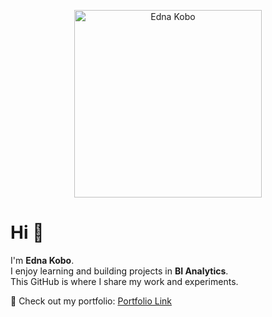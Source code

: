 <p align="center">
  <img src="https://github.com/EdnaM06/EdnaAnalytics.github.io/blob/main/images/background.png?raw=true" alt="Edna Kobo" width="300"/>
</p>

# Hi 👋

I'm **Edna Kobo**.  
I enjoy learning and building projects in **BI Analytics**.  
This GitHub is where I share my work and experiments.  

📂 Check out my portfolio: [Portfolio Link](https://github.com/EdnaM06/EdnaAnalytics.github.io/tree/main)
